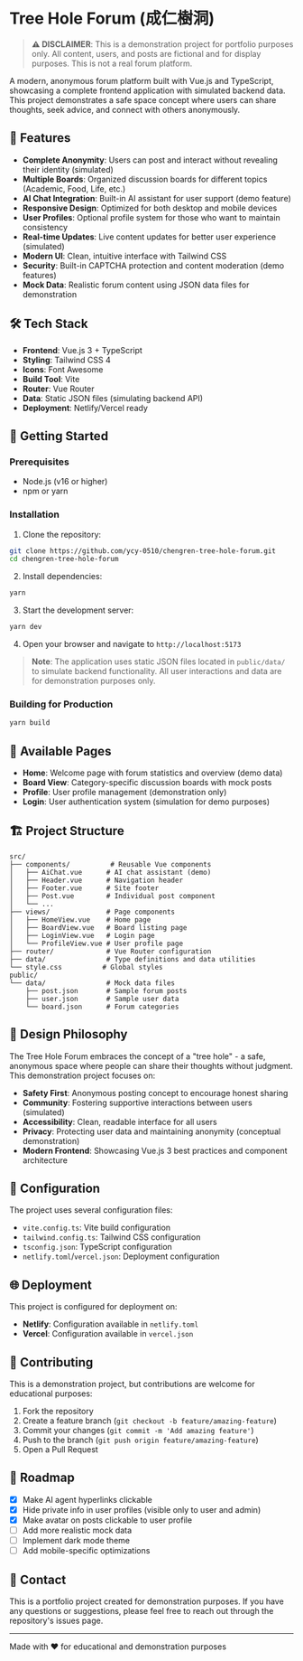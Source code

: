 # Tree Hole Forum (成仁樹洞)

> **⚠️ DISCLAIMER**: This is a demonstration project for portfolio purposes only. All content, users, and posts are fictional and for display purposes. This is not a real forum platform.

A modern, anonymous forum platform built with Vue.js and TypeScript, showcasing a complete frontend application with simulated backend data. This project demonstrates a safe space concept where users can share thoughts, seek advice, and connect with others anonymously.

## 🌟 Features

- **Complete Anonymity**: Users can post and interact without revealing their identity (simulated)
- **Multiple Boards**: Organized discussion boards for different topics (Academic, Food, Life, etc.)
- **AI Chat Integration**: Built-in AI assistant for user support (demo feature)
- **Responsive Design**: Optimized for both desktop and mobile devices
- **User Profiles**: Optional profile system for those who want to maintain consistency
- **Real-time Updates**: Live content updates for better user experience (simulated)
- **Modern UI**: Clean, intuitive interface with Tailwind CSS
- **Security**: Built-in CAPTCHA protection and content moderation (demo features)
- **Mock Data**: Realistic forum content using JSON data files for demonstration

## 🛠️ Tech Stack

- **Frontend**: Vue.js 3 + TypeScript
- **Styling**: Tailwind CSS 4
- **Icons**: Font Awesome
- **Build Tool**: Vite
- **Router**: Vue Router
- **Data**: Static JSON files (simulating backend API)
- **Deployment**: Netlify/Vercel ready

## 🚀 Getting Started

### Prerequisites

- Node.js (v16 or higher)
- npm or yarn

### Installation

1. Clone the repository:
```bash
git clone https://github.com/ycy-0510/chengren-tree-hole-forum.git
cd chengren-tree-hole-forum
```

2. Install dependencies:
```bash
yarn
```

3. Start the development server:
```bash
yarn dev
```

4. Open your browser and navigate to `http://localhost:5173`

> **Note**: The application uses static JSON files located in `public/data/` to simulate backend functionality. All user interactions and data are for demonstration purposes only.

### Building for Production

```bash
yarn build
```

## 📱 Available Pages

- **Home**: Welcome page with forum statistics and overview (demo data)
- **Board View**: Category-specific discussion boards with mock posts
- **Profile**: User profile management (demonstration only)
- **Login**: User authentication system (simulation for demo purposes)

## 🏗️ Project Structure

```
src/
├── components/          # Reusable Vue components
│   ├── AiChat.vue      # AI chat assistant (demo)
│   ├── Header.vue      # Navigation header
│   ├── Footer.vue      # Site footer
│   ├── Post.vue        # Individual post component
│   └── ...
├── views/              # Page components
│   ├── HomeView.vue    # Home page
│   ├── BoardView.vue   # Board listing page
│   ├── LoginView.vue   # Login page
│   └── ProfileView.vue # User profile page
├── router/             # Vue Router configuration
├── data/               # Type definitions and data utilities
└── style.css          # Global styles
public/
└── data/               # Mock data files
    ├── post.json       # Sample forum posts
    ├── user.json       # Sample user data
    └── board.json      # Forum categories
```

## 🎨 Design Philosophy

The Tree Hole Forum embraces the concept of a "tree hole" - a safe, anonymous space where people can share their thoughts without judgment. This demonstration project focuses on:

- **Safety First**: Anonymous posting concept to encourage honest sharing
- **Community**: Fostering supportive interactions between users (simulated)
- **Accessibility**: Clean, readable interface for all users
- **Privacy**: Protecting user data and maintaining anonymity (conceptual demonstration)
- **Modern Frontend**: Showcasing Vue.js 3 best practices and component architecture

## 🔧 Configuration

The project uses several configuration files:

- `vite.config.ts`: Vite build configuration
- `tailwind.config.ts`: Tailwind CSS configuration
- `tsconfig.json`: TypeScript configuration
- `netlify.toml`/`vercel.json`: Deployment configuration

## 🌐 Deployment

This project is configured for deployment on:

- **Netlify**: Configuration available in `netlify.toml`
- **Vercel**: Configuration available in `vercel.json`

## 🤝 Contributing

This is a demonstration project, but contributions are welcome for educational purposes:

1. Fork the repository
2. Create a feature branch (`git checkout -b feature/amazing-feature`)
3. Commit your changes (`git commit -m 'Add amazing feature'`)
4. Push to the branch (`git push origin feature/amazing-feature`)
5. Open a Pull Request

## 🎯 Roadmap

- [x] Make AI agent hyperlinks clickable
- [x] Hide private info in user profiles (visible only to user and admin)
- [x] Make avatar on posts clickable to user profile
- [ ] Add more realistic mock data
- [ ] Implement dark mode theme
- [ ] Add mobile-specific optimizations

## 📧 Contact

This is a portfolio project created for demonstration purposes. If you have any questions or suggestions, please feel free to reach out through the repository's issues page.

---

Made with ❤️ for educational and demonstration purposes
